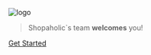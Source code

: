 ![logo](./../themes/lovata/assets/img/man.svg)

> Shopaholic`s team **welcomes** you!

[Get Started](/#introduction)